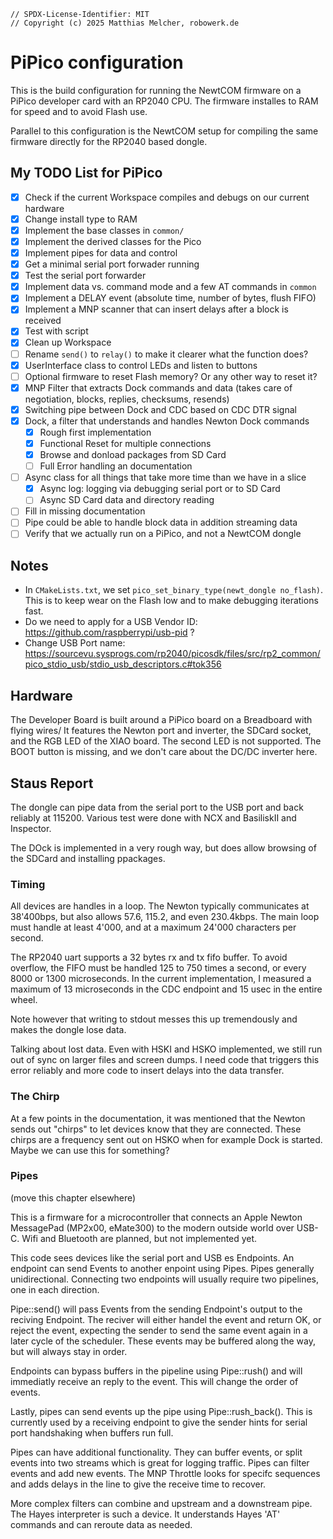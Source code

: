 ```
// SPDX-License-Identifier: MIT
// Copyright (c) 2025 Matthias Melcher, robowerk.de
```

# PiPico configuration

This is the build configuration for running the NewtCOM firmware on a 
PiPico developer card with an RP2040 CPU. The firmware installes to RAM
for speed and to avoid Flash use.

Parallel to this configuration is the NewtCOM setup for compiling the 
same firmware directly for the RP2040 based dongle.

## My TODO List for PiPico

 - [x] Check if the current Workspace compiles and debugs on our current hardware
 - [x] Change install type to RAM
 - [x] Implement the base classes in `common/`
 - [x] Implement the derived classes for the Pico
 - [x] Implement pipes for data and control
 - [x] Get a minimal serial port forwader running
 - [x] Test the serial port forwarder
 - [x] Implement data vs. command mode and a few AT commands in `common`
 - [x] Implement a DELAY event (absolute time, number of bytes, flush FIFO)
 - [x] Implement a MNP scanner that can insert delays after a block is received
 - [x] Test with script
 - [x] Clean up Workspace
 - [ ] Rename `send()` to `relay()` to make it clearer what the function does?
 - [x] UserInterface class to control LEDs and listen to buttons
 - [ ] Optional firmware to reset Flash memory? Or any other way to reset it?
 - [x] MNP Filter that extracts Dock commands and data (takes care of 
       negotiation, blocks, replies, checksums, resends)
 - [x] Switching pipe between Dock and CDC based on CDC DTR signal
 - [x] Dock, a filter that understands and handles Newton Dock commands
    - [x] Rough first implementation
    - [x] Functional Reset for multiple connections
    - [x] Browse and donload packages from SD Card
    - [ ] Full Error handling an documentation
 - [ ] Async class for all things that take more time than we have in a slice
    - [x] Async log: logging via debugging serial port or to SD Card
    - [ ] Async SD Card data and directory reading
 - [ ] Fill in missing documentation
 - [ ] Pipe could be able to handle block data in addition streaming data
 - [ ] Verify that we actually run on a PiPico, and not a NewtCOM dongle

 ## Notes

 - In `CMakeLists.txt`, we set `pico_set_binary_type(newt_dongle no_flash)`.
   This is to keep wear on the Flash low and to make debugging iterations fast.
 - Do we need to apply for a USB Vendor ID: https://github.com/raspberrypi/usb-pid ?
 - Change USB Port name: https://sourcevu.sysprogs.com/rp2040/picosdk/files/src/rp2_common/pico_stdio_usb/stdio_usb_descriptors.c#tok356

## Hardware

The Developer Board is built around a PiPico board on a Breadboard with flying 
wires/ It features the Newton port and inverter, the SDCard socket, and the 
RGB LED of the XIAO board. The second LED is not supported. The BOOT button
is missing, and we don't care about the DC/DC inverter here.

## Staus Report

The dongle can pipe data from the serial port to the USB port and back reliably
at 115200. Various test were done with NCX and BasiliskII and Inspector.

The DOck is implemented in a very rough way, but does allow browsing of the 
SDCard and installing ppackages.

### Timing

All devices are handles in a loop. The Newton typically communicates at 
38'400bps, but also allows 57.6, 115.2, and even 230.4kbps. The main loop
must handle at least 4'000, and at a maximum 24'000 characters per second.

The RP2040 uart supports a 32 bytes rx and tx fifo buffer. To avoid overflow,
the FIFO must be handled 125 to 750 times a second, or every 8000 or 1300 
microseconds. In the current implementation, I measured a maximum of 13 
microseconds in the CDC endpoint and 15 usec in the entire wheel.

Note however that writing to stdout messes this up tremendously and makes
the dongle lose data.

Talking about lost data. Even with HSKI and HSKO implemented, we still run out
of sync on larger files and screen dumps. I need code that triggers this
error reliably and more code to insert delays into the data transfer. 

### The Chirp

At a few points in the documentation, it was mentioned that the Newton
sends out "chirps" to let devices know that they are connected. These
chirps are a frequency sent out on HSKO when for example Dock is started.
Maybe we can use this for something?

### Pipes

(move this chapter elsewhere)

This is a firmware for a microcontroller that connects an Apple Newton 
MessagePad (MP2x00, eMate300) to the modern outside world over USB-C.
Wifi and Bluetooth are planned, but not implemented yet.

This code sees devices like the serial port and USB es Endpoints. An endpoint
can send Events to another enpoint using Pipes. Pipes generally unidirectional.
Connecting two endpoints will usually require two pipelines, one in each 
direction.

Pipe::send() will pass Events from the sending Endpoint's output to the 
reciving Endpoint. The reciver will either handel the event and return OK, 
or reject the event, expecting the sender to send the same event again in a 
later cycle of the scheduler. These events may be buffered along the way,
but will always stay in order.

Endpoints can bypass buffers in the pipeline using Pipe::rush() and will
immediatly receive an reply to the event. This will change the order of
events.

Lastly, pipes can send events up the pipe using Pipe::rush_back(). This is 
currently used by a receiving endpoint to give the sender hints for serial
port handshaking when buffers run full.

Pipes can have additional functionality. They can buffer events, or split
events into two streams which is great for logging traffic. Pipes can filter
events and add new events. The MNP Throttle looks for specifc sequences and
adds delays in the line to give the receive time to recover.

More complex filters can combine and upstream and a downstream pipe. The Hayes
interpreter is such a device. It understands Hayes 'AT' commands and can
reroute data as needed.

